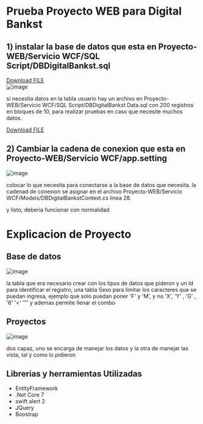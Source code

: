 # Prueba  Proyecto WEB para Digital Bankst

## 1) instalar la base de datos que esta en Proyecto-WEB/Servicio WCF/SQL Script/DBDigitalBankst.sql
<a id="raw-url" href="https://github.com/juandiegows/Proyecto-WEB/blob/dbf5875b88c8488ecc2855cb72b3a6bc3aacceeb/Servicio%20WCF/SQL%20Script/DBDigitalBankst.sql" download>Download FILE</a><br/>
![image](https://user-images.githubusercontent.com/65135568/225974625-f13558bb-be7a-42e7-b4e4-fad4b3feb1a6.png)

si necesita datos en la tabla usuario hay un archivo en Proyecto-WEB/Servicio WCF/SQL Script/DBDigitalBankst Data.sql
con 200 registros en bloques de 10, para realizar pruebas en caso que necesite muchos datos.

<a id="raw-url" href="https://github.com/juandiegows/Proyecto-WEB/blob/master/Servicio%20WCF/SQL%20Script/DBDigitalBankst%20Data.sql" download>Download FILE</a><br/>


## 2) Cambiar la cadena de conexion que esta en Proyecto-WEB/Servicio WCF/app.setting
![image](https://user-images.githubusercontent.com/65135568/225972978-2a04e112-4af2-47ed-8042-b00d64dee913.png)


colocar lo que necesita para conectarse a la base de datos que necesita.
la cadenad de conexion se asignar en el archivo Proyecto-WEB/Servicio WCF/Models/DBDigitalBankstContext.cs linea 28.

y listo, deberia funcionar con normalidad

# Explicacion de Proyecto

## Base de datos

![image](https://user-images.githubusercontent.com/65135568/225978733-a06fc96e-0459-4371-90d7-96c012cbc98e.png)

la tabla que era necesario crear con los tipos de datos que pideron y un Id para identificar el registro,
una tabla Sexo para limitar los caracteres que se puedan ingresa, ejemplo que solo puedan poner 'F' y 'M', y no 'X', 'Y' , 'G' , '6' '<' '"'
y ademas permite llenar el combo


## Proyectos

![image](https://user-images.githubusercontent.com/65135568/225979261-d8812911-6610-4f78-a1ce-fe43ec8bf18b.png)

dos capaz, uno se encarga de manejar los datos
y la otra de manejar las vista, tal y como lo pidieron

## Librerias y herramientas Utilizadas

* EntityFramework
* .Net Core 7
* swift alert 2
* JQuery
* Boostrap
